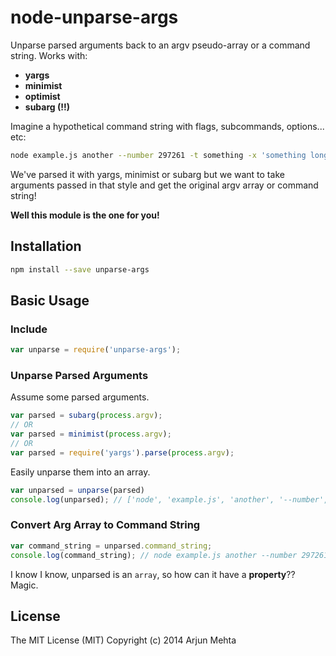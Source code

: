 node-unparse-args
=================

Unparse parsed arguments back to an argv pseudo-array or a command string.
Works with:
- **yargs**
- **minimist**
- **optimist**
- **subarg (!!)**

Imagine a hypothetical command string with flags, subcommands, options... etc:

```bash
node example.js another --number 297261 -t something -x 'something longer than just 1 word' -a -e
```

We've parsed it with yargs, minimist or subarg but we want to take arguments passed in that style and get the original argv array or command string!

**Well this module is the one for you!**

## Installation
```bash
npm install --save unparse-args
```

## Basic Usage

### Include

```javascript
var unparse = require('unparse-args');
```

### Unparse Parsed Arguments

Assume some parsed arguments.
```javascript
var parsed = subarg(process.argv);
// OR
var parsed = minimist(process.argv);
// OR
var parsed = require('yargs').parse(process.argv);
```

Easily unparse them into an array.
```javascript
var unparsed = unparse(parsed)
console.log(unparsed); // ['node', 'example.js', 'another', '--number', '297261', '-t', 'something', '-x', 'something longer than just 1 word', '-a', '-e']
```

### Convert Arg Array to Command String

```javascript
var command_string = unparsed.command_string;
console.log(command_string); // node example.js another --number 297261 -t something -x $'something longer than just 1 word' -a -e
```

I know I know, unparsed is an `array`, so how can it have a **property**?? Magic.

## License

The MIT License (MIT)
Copyright (c) 2014 Arjun Mehta